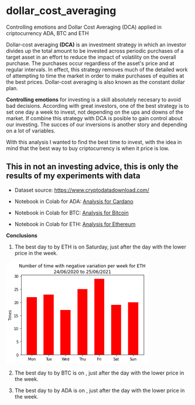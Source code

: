 # dollar_cost_averaging
Controlling emotions and Dollar Cost Averaging (DCA) applied in criptocurrency ADA, BTC and ETH


Dollar-cost averaging **(DCA)** is an investment strategy in which an investor divides up the total amount to be invested across periodic purchases of a target asset in an effort to reduce the impact of volatility on the overall purchase. The purchases occur regardless of the asset's price and at regular intervals. In effect, this strategy removes much of the detailed work of attempting to time the market in order to make purchases of equities at the best prices. Dollar-cost averaging is also known as the constant dollar plan.

**Controlling emotions** for investing is a skill absolutely necesary to avoid bad decisions. According with great investors, one of the best strategy is to set one day a week to invest, not depending on the ups and downs of the market. If combine this strategy with DCA is posible to gain control about our investing. The succes of our inversions is another story and depending on a lot of variables.


With this analysis I wanted to find the best time to invest, with the idea in mind that the best way to buy criptocurrency is when it price is low.

## **This in not an investing advice, this is only the results of my experiments with data**


* Dataset  source: https://www.cryptodatadownload.com/

* Notebook in Colab for ADA: [Analysis for Cardano](https://colab.research.google.com/drive/17GWwiYmLvkBNo-jxe7U2D2VbUE2Vnz0W?usp=sharing)

* Notebook in Colab for BTC: [Analysis for Bitcoin](https://colab.research.google.com/drive/1UyKbSOc4j_eB1e8NbUwngltZkTVX5Dru?usp=sharing)

* Notebook in Colab for ETH: [Analysis for Ethereum](https://colab.research.google.com/drive/1F4qfftkrvNFBKmrm1-u8c4ASVAgAhXfJ?usp=sharing)


**Conclusions**

1. The best day to by ETH is on Saturday, just after the day with the lower price in the week.

![ETH Viz](https://github.com/isabelyb/dollar_cost_averaging/blob/main/viz/ETH.png)


2. The best day to by BTC is on , just after the day with the lower price in the week.

3. The best day to by ADA is on , just after the day with the lower price in the week.


